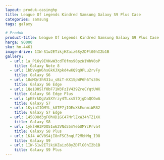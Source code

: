 ```yaml
---
layout: produk-casinghp
title: League Of Legends Kindred Samsung Galaxy S9 Plus Case
categories: samsung
tags: galaxy

# Produk
product-title: League Of Legends Kindred Samsung Galaxy S9 Plus Case
harga: 90000
sku: hn-4461
image-drive: 1IW-S1w2ETikjHZaiz68yZDFlG0hI2b1B
gallery:
  - url: 1a_P16y9IVKwW3cdT0fms90pzWiWhV0oP
    title: Galaxy Note 8
  - url: 1hbVwgWGhsGkKJXpkd4wKQ9q9PLu2rvFy
    title: Galaxy S6
  - url: 10oMQr3hR31u_sBiT-KX1SpWP6h6Ts30s
    title: Galaxy S6 Edge
  - url: 1QeiO0SlfObF71W3FzIV439ZreCYqtUWX
    title: Galaxy S6 Edge Plus
  - url: 1pKErkDgVa5XYrzy4TLxsS7DjgDaQCGwA
    title: Galaxy S7
  - url: 1KyinIIOMYL_k8TP7jIOEuXkEunmiWR82
    title: Galaxy S7 Edge
  - url: 1458O8d3gFOhHD1GC47MrlZxW34hTZ1XX
    title: Galaxy S8
  - url: 1yklHH3PDO51w62VNd55mYebUMYcPrva4
    title: Galaxy S8 Plus
  - url: 1KJ4_ACV0S4jI8nFSC3nqLF2MbHMq_I98
    title: Galaxy S9
  - url: 1IW-S1w2ETikjHZaiz68yZDFlG0hI2b1B
    title: Galaxy S9 Plus
---
```

